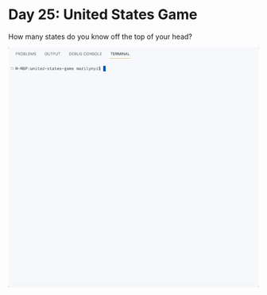 # Day 25: United States Game

How many states do you know off the top of your head?

<img src="https://github.com/marilynyi/100-days-of-code-python/blob/main/days-21-30/day-25/united-states-game/demo.gif">
